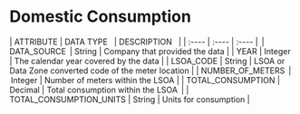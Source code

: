 # Domestic Consumption  

| ATTRIBUTE               | DATA TYPE     | DESCRIPTION                            |
| :----                   | :----         | :----                                  |  
| DATA_SOURCE             | String        | Company that provided the data         |
| YEAR                    | Integer       | The calendar year covered by the data  |
| LSOA_CODE               | String        | LSOA or Data Zone converted code of the meter location |
| NUMBER_OF_METERS        | Integer       | Number of meters within the LSOA       |
| TOTAL_CONSUMPTION       | Decimal       | Total consumption within the LSOA      | 
| TOTAL_CONSUMPTION_UNITS | String        | Units for consumption                  |

